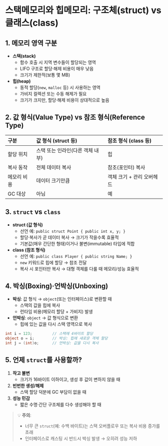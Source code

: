 # 스택메모리와 힙메모리: 구조체(struct) vs 클래스(class)

## 1. 메모리 영역 구분
- **스택(stack)**
  - 함수 호출 시 지역 변수들이 할당되는 영역
  - LIFO 구조로 할당·해제 비용이 매우 낮음
  - 크기가 제한적(보통 몇 MB)
- **힙(heap)**
  - 동적 할당(`new`, `malloc` 등) 시 사용하는 영역
  - 가비지 컬렉션 또는 수동 해제가 필요
  - 크기가 크지만, 할당·해제 비용이 상대적으로 높음

## 2. 값 형식(Value Type) vs 참조 형식(Reference Type)
|구분|값 형식 (struct 등)|참조 형식 (class 등)|
|:--|:------------------|:---------------------|
|할당 위치|스택 또는 인라인(다른 객체 내부)|힙|
|복사 동작|전체 데이터 복사|참조(포인터) 복사|
|메모리 비용|데이터 크기만큼|객체 크기 + 관리 오버헤드|
|GC 대상|아님|예|

## 3. `struct` vs `class`
- **struct (값 형식)**
  - 선언 예: `public struct Point { public int x, y; }`
  - 할당·복사가 곧 데이터 복사 → 크기가 작을수록 효율적
  - 기본값(매우 간단한 형태)이거나 불변(immutable) 타입에 적합
- **class (참조 형식)**
  - 선언 예: `public class Player { public string Name; }`
  - `new` 키워드로 힙에 할당 → 참조 전달
  - 복사 시 포인터만 복사 → 대형 객체를 다룰 때 메모리/성능 효율적

## 4. 박싱(Boxing)·언박싱(Unboxing)
- **박싱**: 값 형식 → `object`(또는 인터페이스)로 변환할 때
  - 스택의 값을 힙에 복사
  - 런타임 비용(메모리 할당 + 가비지) 발생
- **언박싱**: `object` → 값 형식으로 변환
  - 힙에 있는 값을 다시 스택 영역으로 복사

```csharp
int i = 123;         // 스택에 4바이트 할당
object o = i;        // 박싱: 힙에 새로운 객체 할당
int j = (int)o;      // 언박싱: 값을 다시 복사
```

## 5. 언제 `struct`를 사용할까?
1. **작고 불변**
   - 크기가 16바이트 이하이고, 생성 후 값이 변하지 않을 때
2. **빈번한 생성/해제**
   - 스택 할당 덕분에 GC 부담이 없을 때
3. **성능 민감**
   - 짧은 수명·간단 구조체를 다수 생성해야 할 때

> 💡 **주의**:
> - 너무 큰 `struct`(예: 수백 바이트)는 스택 오버플로우 또는 복사 비용 증가를 초래
> - 인터페이스로 캐스팅 시 반드시 박싱 발생 → 오히려 성능 저하
